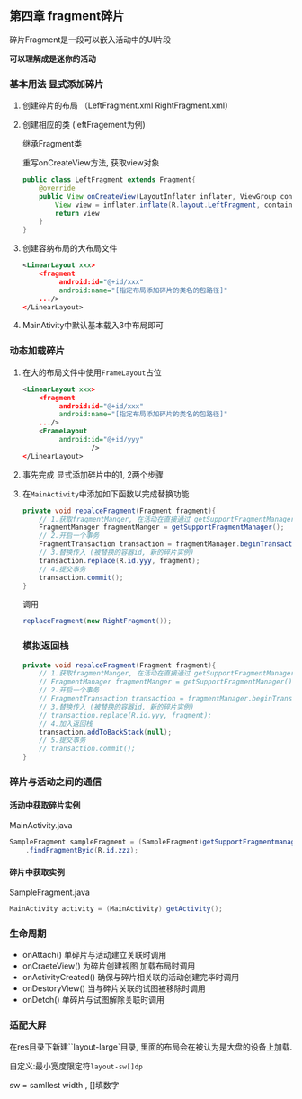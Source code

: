 <!-- toc -->

## 第四章 fragment碎片

碎片Fragment是一段可以嵌入活动中的UI片段

**可以理解成是迷你的活动**

### 基本用法 显式添加碎片

1. 创建碎片的布局 （LeftFragment.xml RightFragment.xml）

2. 创建相应的类 (leftFragement为例)

   继承Fragment类

   重写onCreateView方法, 获取view对象

   ```java
   public class LeftFragment extends Fragment{
       @override
       public View onCreateView(LayoutInflater inflater, ViewGroup container, Bundle savedInatanceState){
           View view = inflater.inflate(R.layout.LeftFragment, container, false);
           return view
       }
   }
   ```

3. 创建容纳布局的大布局文件

   ```xml
   <LinearLayout xxx>
       <fragment
            android:id="@+id/xxx"
            android:name="[指定布局添加碎片的类名的包路径]"
       .../>
   </LinearLayout>
   ```

4. MainAtivity中默认基本载入3中布局即可

### 动态加载碎片

1. 在大的布局文件中使用`FrameLayout`占位

   ```xml
   <LinearLayout xxx>
       <fragment
            android:id="@+id/xxx"
            android:name="[指定布局添加碎片的类名的包路径]"
       .../>
       <FrameLayout
        	android:id="@+id/yyy"
                    />
   </LinearLayout>
   ```

2. 事先完成 显式添加碎片中的1, 2两个步骤

3. 在`MainActivity`中添加如下函数以完成替换功能

   

   ```java
   private void repalceFragment(Fragment fragment){
       // 1.获取fragmentManger, 在活动在直接通过 getSupportFragmentManager()得到
       FragmentManager fragmentManger = getSupportFragmentManager();
       // 2.开启一个事务
       FragmentTransaction transaction = fragmentManager.beginTransaction();
       // 3.替换传入 (被替换的容器id, 新的碎片实例)
       transaction.replace(R.id.yyy, fragment);
       // 4.提交事务
       transaction.commit();
   }
   ```

   调用

   ```java
   replaceFragment(new RightFragment());
   ```

   ### 模拟返回栈

   ```java
   private void repalceFragment(Fragment fragment){
       // 1.获取fragmentManger, 在活动在直接通过 getSupportFragmentManager()得到
       // FragmentManager fragmentManger = getSupportFragmentManager();
       // 2.开启一个事务
       // FragmentTransaction transaction = fragmentManager.beginTransaction();
       // 3.替换传入 (被替换的容器id, 新的碎片实例)
       // transaction.replace(R.id.yyy, fragment);
       // 4.加入返回栈
       transaction.addToBackStack(null);
       // 5.提交事务
       // transaction.commit();
   }
   ```

   

### 碎片与活动之间的通信

#### 活动中获取碎片实例

MainActivity.java

```java
SampleFragment sampleFragment = (SampleFragment)getSupportFragmentmanager()
    .findFragmentByid(R.id.zzz);
```

#### 碎片中获取实例

SampleFragment.java

```java
MainActivity activity = (MainActivity) getActivity();
```

### 生命周期

* onAttach() 单碎片与活动建立关联时调用
* onCraeteView() 为碎片创建视图 加载布局时调用 
* onActivityCreated() 确保与碎片相关联的活动创建完毕时调用
* onDestoryView() 当与碎片关联的试图被移除时调用
* onDetch() 单碎片与试图解除关联时调用

### 适配大屏

在res目录下新建``layout-large`目录, 里面的布局会在被认为是大盘的设备上加载.

自定义:最小宽度限定符`layout-sw[]dp`

sw = samllest width , []填数字 